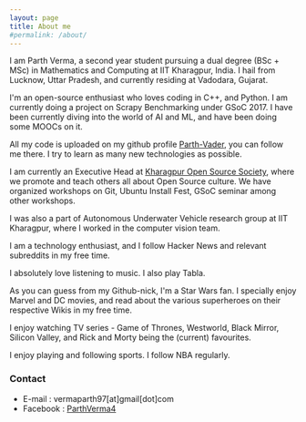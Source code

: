 ```yaml
---
layout: page
title: About me
#permalink: /about/
---
```


I am Parth Verma, a second year student pursuing a dual degree (BSc + MSc) in Mathematics and Computing at IIT Kharagpur, India. I hail from Lucknow, Uttar Pradesh, and currently residing at Vadodara, Gujarat.

I'm an open-source enthusiast who loves coding in C++, and Python. I am currently doing a project on Scrapy Benchmarking under GSoC 2017. I have been currently diving into the world of AI and ML, and have been doing some MOOCs on it. 

All my code is uploaded on my github profile [Parth-Vader](https://github.com/Parth-Vader), you can follow me there. I try to learn as many new technologies as possible.

I am currently an Executive Head at [Kharagpur Open Source Society](http://kossiitkgp.in/), where we promote and teach others all about Open Source culture. We have organized workshops on Git, Ubuntu Install Fest, GSoC seminar among other workshops. 

I was also a part of Autonomous Underwater Vehicle research group at IIT Kharagpur, where I worked in the computer vision team.

I am a technology enthusiast, and I follow Hacker News and relevant subreddits in my free time.

I absolutely love listening to music. I also play Tabla.

As you can guess from my Github-nick, I'm a Star Wars fan. I specially enjoy Marvel and DC movies, and read about the various superheroes on their respective Wikis in my free time.

I enjoy watching TV series - Game of Thrones, Westworld, Black Mirror, Silicon Valley, and Rick and Morty being the (current) favourites.

I enjoy playing and following sports. I follow NBA regularly.

### Contact

* E-mail : vermaparth97[at]gmail[dot]com
* Facebook : [ParthVerma4](https://www.fb.com/ParthVerma4)
 
